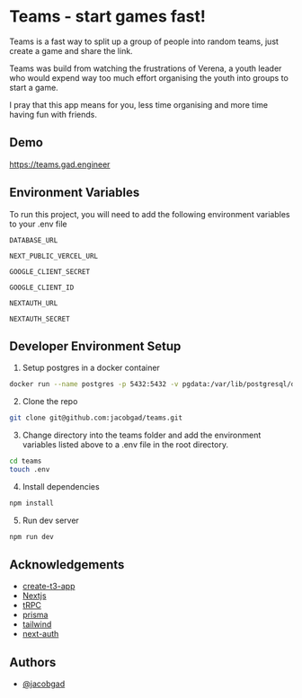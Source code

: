 # Teams - start games fast!

Teams is a fast way to split up a group of people into random teams, just create a game and share the link.

Teams was build from watching the frustrations of Verena, a youth leader who would expend way too much effort organising the youth into groups to start a game.

I pray that this app means for you, less time organising and more time having fun with friends.

## Demo

https://teams.gad.engineer

## Environment Variables

To run this project, you will need to add the following environment variables to your .env file

`DATABASE_URL`

`NEXT_PUBLIC_VERCEL_URL`

`GOOGLE_CLIENT_SECRET`

`GOOGLE_CLIENT_ID`

`NEXTAUTH_URL`

`NEXTAUTH_SECRET`

## Developer Environment Setup

1. Setup postgres in a docker container

```bash
docker run --name postgres -p 5432:5432 -v pgdata:/var/lib/postgresql/data -e POSTGRES_PASSWORD=password -d postgres
```

2. Clone the repo

```bash
git clone git@github.com:jacobgad/teams.git
```

3. Change directory into the teams folder and add the environment variables listed above to a .env file in the root directory.

```bash
cd teams
touch .env
```

4. Install dependencies

```bash
npm install
```

5. Run dev server

```bash
npm run dev
```

## Acknowledgements

- [create-t3-app](https://github.com/t3-oss/create-t3-app)
- [Nextjs](https://nextjs.org/)
- [tRPC](https://trpc.io/)
- [prisma](https://www.prisma.io/)
- [tailwind](https://tailwindcss.com/)
- [next-auth](https://next-auth.js.org/)

## Authors

- [@jacobgad](https://github.com/jacobgad)

